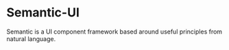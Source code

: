 # Semantic-UI
Semantic is a UI component framework based around useful principles from natural language.
